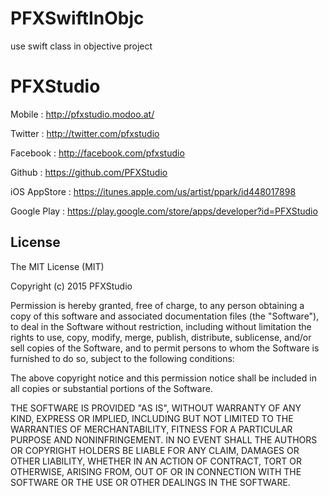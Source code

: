 # PFXSwiftInObjc
use swift class in objective project

# PFXStudio

Mobile : http://pfxstudio.modoo.at/

Twitter : http://twitter.com/pfxstudio

Facebook : http://facebook.com/pfxstudio

Github : https://github.com/PFXStudio

iOS AppStore : https://itunes.apple.com/us/artist/ppark/id448017898

Google Play : https://play.google.com/store/apps/developer?id=PFXStudio

## License

The MIT License (MIT)

Copyright (c) 2015 PFXStudio

Permission is hereby granted, free of charge, to any person obtaining a copy
of this software and associated documentation files (the "Software"), to deal
in the Software without restriction, including without limitation the rights
to use, copy, modify, merge, publish, distribute, sublicense, and/or sell
copies of the Software, and to permit persons to whom the Software is
furnished to do so, subject to the following conditions:

The above copyright notice and this permission notice shall be included in all
copies or substantial portions of the Software.

THE SOFTWARE IS PROVIDED "AS IS", WITHOUT WARRANTY OF ANY KIND, EXPRESS OR
IMPLIED, INCLUDING BUT NOT LIMITED TO THE WARRANTIES OF MERCHANTABILITY,
FITNESS FOR A PARTICULAR PURPOSE AND NONINFRINGEMENT. IN NO EVENT SHALL THE
AUTHORS OR COPYRIGHT HOLDERS BE LIABLE FOR ANY CLAIM, DAMAGES OR OTHER
LIABILITY, WHETHER IN AN ACTION OF CONTRACT, TORT OR OTHERWISE, ARISING FROM,
OUT OF OR IN CONNECTION WITH THE SOFTWARE OR THE USE OR OTHER DEALINGS IN THE
SOFTWARE.

